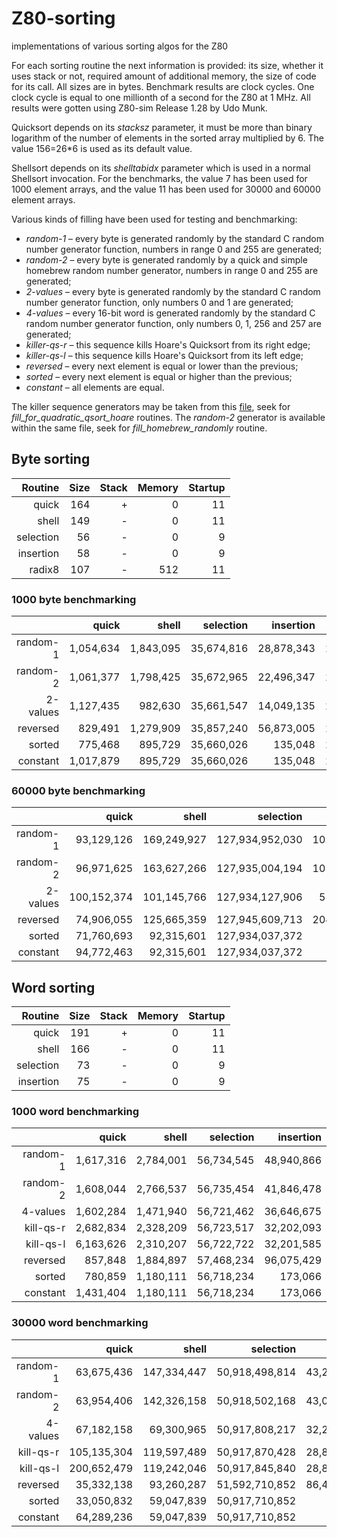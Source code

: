 # Z80-sorting
implementations of various sorting algos for the Z80

For each sorting routine the next information is provided:  its size, whether it uses stack or not, required amount of additional memory, the size of code for its call.  All sizes are in bytes.  Benchmark results are clock cycles.  One clock cycle is equal to one millionth of a second for the Z80 at 1 MHz.  All results were gotten using Z80-sim Release 1.28 by Udo Munk.

Quicksort depends on its *stacksz* parameter, it must be more than binary logarithm of the number of elements in the sorted array multiplied by 6.  The value 156=26*6 is used as its default value. 

Shellsort depends on its *shelltabidx* parameter which is used in a normal Shellsort invocation.  For the benchmarks, the value 7 has been used for 1000 element arrays, and the value 11 has been used for 30000 and 60000 element arrays.

Various kinds of filling have been used for testing and benchmarking:
  * *random-1* &ndash; every byte is generated randomly by the standard C random number generator function, numbers in range 0 and 255 are generated;
  * *random-2* &ndash; every byte is generated randomly by a quick and simple homebrew random number generator, numbers in range 0 and 255 are generated;
  * *2-values* &ndash; every byte is generated randomly by the standard C random number generator function, only numbers 0 and 1 are generated;
  * *4-values* &ndash; every 16-bit word is generated randomly by the standard C random number generator function, only numbers 0, 1, 256 and 257 are generated;
  * *killer-qs-r* &ndash; this sequence kills Hoare's Quicksort from its right edge;
  * *killer-qs-l* &ndash; this sequence kills Hoare's Quicksort from its left edge;
  * *reversed* &ndash; every next element is equal or lower than the previous;
  * *sorted* &ndash; every next element is equal or higher than the previous;
  * *constant* &ndash; all elements are equal.

The killer sequence generators may be taken from this [file](https://github.com/litwr2/research-of-sorting/blob/master/fillings.cpp), seek for *fill_for_quadratic_qsort_hoare* routines.  The *random-2* generator is available within the same file, seek for *fill_homebrew_randomly* routine.

## Byte sorting

Routine  | Size | Stack | Memory | Startup
--------:|-----:|------:|-------:|-------:
quick    |  164 |     + |      0 |      11
shell    |  149 |     - |      0 |      11
selection|   56 |     - |      0 |       9
insertion|   58 |     - |      0 |       9
radix8   |  107 |     - |    512 |      11

### 1000 byte benchmarking

  &nbsp; |    quick |    shell |  selection |  insertion | radix8
--------:|---------:|---------:|-----------:|-----------:|-------:
random-1 |1,054,634 |1,843,095 | 35,674,816 | 28,878,343 | 212,273
random-2 |1,061,377 |1,798,425 | 35,672,965 | 22,496,347 | 212,273
2-values |1,127,435 |  982,630 | 35,661,547 | 14,049,135 | 212,293
reversed |  829,491 |1,279,909 | 35,857,240 | 56,873,005 | 212,273
sorted   |  775,468 |  895,729 | 35,660,026 |    135,048 | 212,273
constant |1,017,879 |  895,729 | 35,660,026 |    135,048 | 212,303

### 60000 byte benchmarking

  &nbsp; |     quick |     shell |     selection |     insertion |   radix8 
--------:|----------:|----------:|--------------:|--------------:|---------:
random-1 | 93,129,126|169,249,927|127,934,952,030|102,211,287,455|10,247,314
random-2 | 96,971,625|163,627,266|127,935,004,194|101,653,426,549|10,248,504
2-values |100,152,374|101,145,766|127,934,127,906| 51,101,831,035|10,249,454
reversed | 74,906,055|125,665,359|127,945,609,713|204,493,798,627|10,247,314
sorted   | 71,760,693| 92,315,601|127,934,037,372|      8,103,051|10,247,314
constant | 94,772,463| 92,315,601|127,934,037,372|      8,103,051|10,249,464

## Word sorting

Routine  | Size | Stack | Memory | Startup
--------:|-----:|------:|-------:|-------:
quick    |  191 |     + |      0 |      11
shell    |  166 |     - |      0 |      11
selection|   73 |     - |      0 |       9
insertion|   75 |     - |      0 |       9

### 1000 word benchmarking

  &nbsp; |     quick |    shell | selection | insertion 
--------:|----------:|---------:|----------:|----------:
random-1 |  1,617,316| 2,784,001| 56,734,545| 48,940,866
random-2 |  1,608,044| 2,766,537| 56,735,454| 41,846,478
4-values |  1,602,284| 1,471,940| 56,721,462| 36,646,675
kill-qs-r|  2,682,834| 2,328,209| 56,723,517| 32,202,093
kill-qs-l|  6,163,626| 2,310,207| 56,722,722| 32,201,585
reversed |    857,848| 1,884,897| 57,468,234| 96,075,429
sorted   |    780,859| 1,180,111| 56,718,234|    173,066
constant |  1,431,404| 1,180,111| 56,718,234|    173,066

### 30000 word benchmarking

  &nbsp; |     quick |     shell |     selection |    insertion 
--------:|----------:|----------:|--------------:|-------------:
random-1 | 63,675,436|147,334,447| 50,918,498,814|43,247,740,411
random-2 | 63,954,406|142,326,158| 50,918,502,168|43,013,279,365
4-values | 67,182,158| 69,300,965| 50,917,808,217|32,278,898,846
kill-qs-r|105,135,304|119,597,489| 50,917,870,428|28,820,597,113
kill-qs-l|200,652,479|119,242,046| 50,917,845,840|28,820,595,461
reversed | 35,332,138| 93,260,287| 51,592,710,852|86,446,438,341
sorted   | 33,050,832| 59,047,839| 50,917,710,852|     5,193,017
constant | 64,289,236| 59,047,839| 50,917,710,852|     5,193,017

